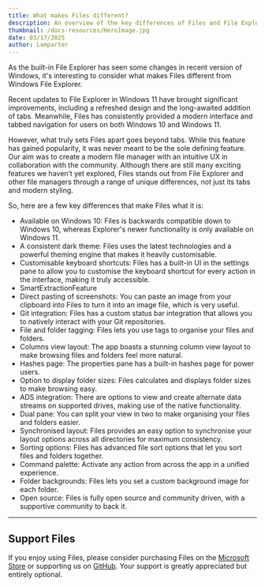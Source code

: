 ```yaml
---
title: What makes Files different?
description: An overview of the key differences of Files and File Explorer
thumbnail: /docs-resources/HeroImage.jpg
date: 03/17/2025
author: Lamparter
---
```


As the built-in File Explorer has seen some changes in recent version of Windows, it's interesting to consider what makes Files different from Windows File Explorer.

Recent updates to File Explorer in Windows 11 have brought significant improvements, including a refreshed design and the long-awaited addition of tabs. Meanwhile, Files has consistently provided a modern interface and tabbed navigation for users on both Windows 10 and Windows 11.

However, what truly sets Files apart goes beyond tabs. While this feature has gained popularity, it was never meant to be the sole defining feature. Our aim was to create a modern file manager with an intuitive UX in collaboration with the community. Although there are still many exciting features we haven’t yet explored, Files stands out from File Explorer and other file managers through a range of unique differences, not just its tabs and modern styling.

So, here are a few key differences that make Files what it is:

- Available on Windows 10: Files is backwards compatible down to Windows 10, whereas Explorer's newer functionality is only available on Windows 11.
- A consistent dark theme: Files uses the latest technologies and a powerful theming engine that makes it heavily customisable.
- Customisable keyboard shortcuts: Files has a built-in UI in the settings pane to allow you to customise the keyboard shortcut for every action in the interface, making it truly accessible.
- SmartExtractionFeature
- Direct pasting of screenshots: You can paste an image from your clipboard into Files to turn it into an image file, which is very useful.
- Git integration: Files has a custom status bar integration that allows you to natively interact with your Git repositories.
- File and folder tagging: Files lets you use tags to organise your files and folders.
- Columns view layout: The app boasts a stunning column view layout to make browsing files and folders feel more natural.
- Hashes page: The properties pane has a built-in hashes page for power users.
- Option to display folder sizes: Files calculates and displays folder sizes to make browsing easy.
- ADS integration: There are options to view and create alternate data streams on supported drives, making use of the native functionality.
- Dual pane: You can split your view in two to make organising your files and folders easier.
- Synchronised layout: Files provides an easy option to synchronise your layout options across all directories for maximum consistency.
- Sorting options: Files has advanced file sort options that let you sort files and folders together.
- Command palette: Activate any action from across the app in a unified experience.
- Folder backgrounds: Files lets you set a custom background image for each folder.
- Open source: Files is fully open source and community driven, with a supportive community to back it.

---

## Support Files

If you enjoy using Files, please consider purchasing Files on the [Microsoft Store](ms-windows-store://pdp/?ProductId=9nghp3dx8hdx&cid=FilesWebsite) or supporting us on [GitHub](https://github.com/sponsors/yaira2). Your support is greatly appreciated but entirely optional.
